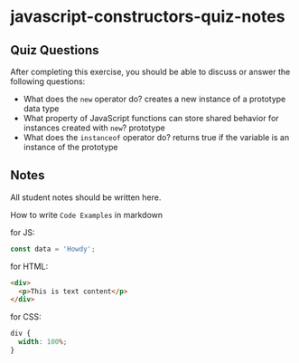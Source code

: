 # javascript-constructors-quiz-notes

## Quiz Questions

After completing this exercise, you should be able to discuss or answer the following questions:

- What does the `new` operator do?
  creates a new instance of a prototype data type
- What property of JavaScript functions can store shared behavior for instances created with `new`?
  prototype
- What does the `instanceof` operator do?
  returns true if the variable is an instance of the prototype

## Notes

All student notes should be written here.

How to write `Code Examples` in markdown

for JS:

```javascript
const data = 'Howdy';
```

for HTML:

```html
<div>
  <p>This is text content</p>
</div>
```

for CSS:

```css
div {
  width: 100%;
}
```

